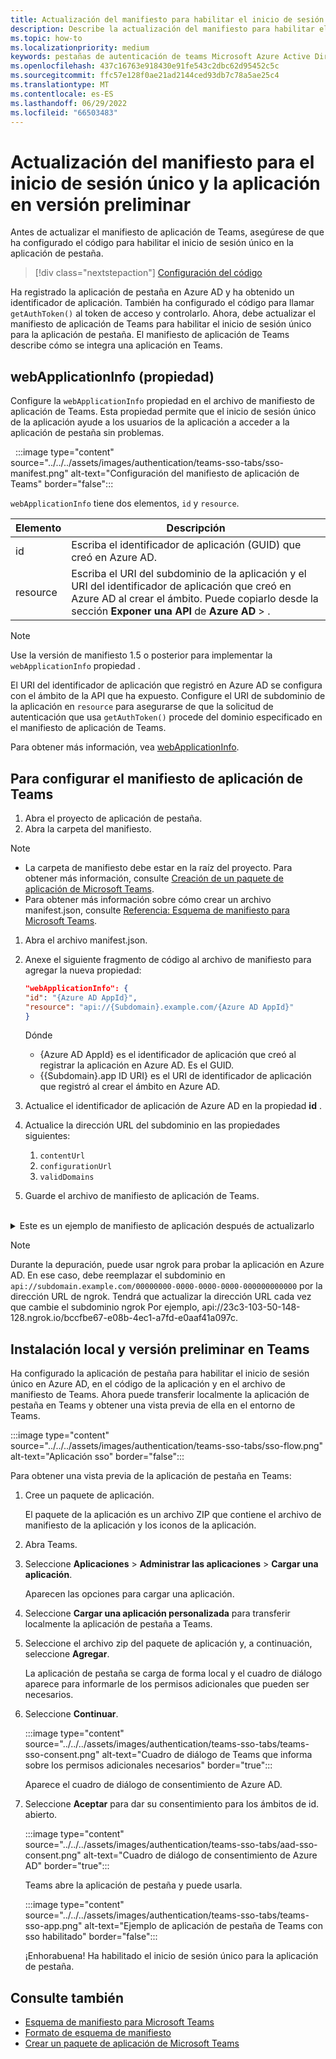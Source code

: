 ```yaml
---
title: Actualización del manifiesto para habilitar el inicio de sesión único para pestañas
description: Describe la actualización del manifiesto para habilitar el inicio de sesión único para pestañas
ms.topic: how-to
ms.localizationpriority: medium
keywords: pestañas de autenticación de teams Microsoft Azure Active Directory (Azure AD) Graph API
ms.openlocfilehash: 437c16763e918430e91fe543c2dbc62d95452c5c
ms.sourcegitcommit: ffc57e128f0ae21ad2144ced93db7c78a5ae25c4
ms.translationtype: MT
ms.contentlocale: es-ES
ms.lasthandoff: 06/29/2022
ms.locfileid: "66503483"
---
```

# <a name="update-manifest-for-sso-and-preview-app"></a>Actualización del manifiesto para el inicio de sesión único y la aplicación en versión preliminar

Antes de actualizar el manifiesto de aplicación de Teams, asegúrese de que ha configurado el código para habilitar el inicio de sesión único en la aplicación de pestaña.

> [!div class="nextstepaction"]
> [Configuración del código](tab-sso-code.md)

Ha registrado la aplicación de pestaña en Azure AD y ha obtenido un identificador de aplicación. También ha configurado el código para llamar `getAuthToken()` al token de acceso y controlarlo. Ahora, debe actualizar el manifiesto de aplicación de Teams para habilitar el inicio de sesión único para la aplicación de pestaña. El manifiesto de aplicación de Teams describe cómo se integra una aplicación en Teams.

## <a name="webapplicationinfo-property"></a>webApplicationInfo (propiedad)

Configure la `webApplicationInfo` propiedad en el archivo de manifiesto de aplicación de Teams. Esta propiedad permite que el inicio de sesión único de la aplicación ayude a los usuarios de la aplicación a acceder a la aplicación de pestaña sin problemas.

&nbsp;&nbsp;:::image type="content" source="../../../assets/images/authentication/teams-sso-tabs/sso-manifest.png" alt-text="Configuración del manifiesto de aplicación de Teams" border="false":::

`webApplicationInfo` tiene dos elementos, `id` y `resource`.

| Elemento | Descripción |
| --- | --- |
| id | Escriba el identificador de aplicación (GUID) que creó en Azure AD. |
| resource | Escriba el URI del subdominio de la aplicación y el URI del identificador de aplicación que creó en Azure AD al crear el ámbito. Puede copiarlo desde la sección **Exponer una API** de **Azure AD** > . |

> [!NOTE]
> Use la versión de manifiesto 1.5 o posterior para implementar la `webApplicationInfo` propiedad .

El URI del identificador de aplicación que registró en Azure AD se configura con el ámbito de la API que ha expuesto. Configure el URI de subdominio de la aplicación en `resource` para asegurarse de que la solicitud de autenticación que usa `getAuthToken()` procede del dominio especificado en el manifiesto de aplicación de Teams.

Para obtener más información, vea [webApplicationInfo](../../../resources/schema/manifest-schema.md#webapplicationinfo).

## <a name="to-configure-teams-app-manifest"></a>Para configurar el manifiesto de aplicación de Teams

1. Abra el proyecto de aplicación de pestaña.
2. Abra la carpeta del manifiesto.

  > [!NOTE]
  >
  > - La carpeta de manifiesto debe estar en la raíz del proyecto. Para obtener más información, consulte [Creación de un paquete de aplicación de Microsoft Teams](../../../concepts/build-and-test/apps-package.md).
  > - Para obtener más información sobre cómo crear un archivo manifest.json, consulte [Referencia: Esquema de manifiesto para Microsoft Teams](../../../resources/schema/manifest-schema.md).

1. Abra el archivo manifest.json.
1. Anexe el siguiente fragmento de código al archivo de manifiesto para agregar la nueva propiedad:

    ```json
    "webApplicationInfo": {
    "id": "{Azure AD AppId}",
    "resource": "api://{Subdomain}.example.com/{Azure AD AppId}"
    }
    ```

    Dónde
    - {Azure AD AppId} es el identificador de aplicación que creó al registrar la aplicación en Azure AD. Es el GUID.
    - {{Subdomain}.app ID URI} es el URI de identificador de aplicación que registró al crear el ámbito en Azure AD.

4. Actualice el identificador de aplicación de Azure AD en la propiedad **id** .
5. Actualice la dirección URL del subdominio en las propiedades siguientes:
   1. `contentUrl`
   2. `configurationUrl`
   3. `validDomains`
6. Guarde el archivo de manifiesto de aplicación de Teams.

<br>
<details>
<summary>Este es un ejemplo de manifiesto de aplicación después de actualizarlo</summary>

```json
{
  "$schema": "https://developer.microsoft.com/json-schemas/teams/v1.11/MicrosoftTeams.schema.json",
  "manifestVersion": "1.11",
  "version": "1.0.0",
  "id": "bccfbe67-e08b-4ec1-a7fd-e0aaf41a097c",
  "packageName": "com.contoso.teamsauthsso",
  "developer": {
    "name": "Microsoft",
    "websiteUrl": "https://www.microsoft.com",
    "privacyUrl": "https://www.microsoft.com/privacy",
    "termsOfUseUrl": "https://www.microsoft.com/termsofuse"
  },
  "name": {
    "short": "Teams Auth SSO",
    "full": "Teams Auth SSO"
  },
  "description": {
    "short": "Teams Auth SSO app",
    "full": "The Teams Auth SSO app"
  },
  "icons": {
    "outline": "outline.png",
    "color": "color.png"
  },
  "accentColor": "#60A18E",
  "staticTabs": [
    {
      "entityId": "auth",
      "name": "Auth",
      "contentUrl": "https://contoso.com/Home/Index",
      "scopes": [ "personal" ]
    }
  ],
  "configurableTabs": [
    {
      "configurationUrl": "https://contoso.com/Home/Configure",
      "canUpdateConfiguration": true,
      "scopes": [
        "team"
      ]
    }
  ],
  "permissions": [ "identity", "messageTeamMembers" ],
  "validDomains": [
    "contoso.com"
  ],
  "webApplicationInfo": {
    "id": "bccfbe67-e08b-4ec1-a7fd-e0aaf41a097c",
    "resource": "api://contoso.com/bccfbe67-e08b-4ec1-a7fd-e0aaf41a097c"
  }
}
```

</details>

> [!NOTE]
> Durante la depuración, puede usar ngrok para probar la aplicación en Azure AD. En ese caso, debe reemplazar el subdominio en `api://subdomain.example.com/00000000-0000-0000-0000-000000000000` por la dirección URL de ngrok. Tendrá que actualizar la dirección URL cada vez que cambie el subdominio ngrok Por ejemplo, api://23c3-103-50-148-128.ngrok.io/bccfbe67-e08b-4ec1-a7fd-e0aaf41a097c.

## <a name="sideload-and-preview-in-teams"></a>Instalación local y versión preliminar en Teams

Ha configurado la aplicación de pestaña para habilitar el inicio de sesión único en Azure AD, en el código de la aplicación y en el archivo de manifiesto de Teams. Ahora puede transferir localmente la aplicación de pestaña en Teams y obtener una vista previa de ella en el entorno de Teams.

:::image type="content" source="../../../assets/images/authentication/teams-sso-tabs/sso-flow.png" alt-text="Aplicación sso" border="false":::

Para obtener una vista previa de la aplicación de pestaña en Teams:

1. Cree un paquete de aplicación.

   El paquete de la aplicación es un archivo ZIP que contiene el archivo de manifiesto de la aplicación y los iconos de la aplicación.

1. Abra Teams.

1. Seleccione **Aplicaciones** > **Administrar las aplicaciones** > **Cargar una aplicación**.

    Aparecen las opciones para cargar una aplicación.

1. Seleccione **Cargar una aplicación personalizada** para transferir localmente la aplicación de pestaña a Teams.

1. Seleccione el archivo zip del paquete de aplicación y, a continuación, seleccione **Agregar**.

    La aplicación de pestaña se carga de forma local y el cuadro de diálogo aparece para informarle de los permisos adicionales que pueden ser necesarios.

1. Seleccione **Continuar**.

    :::image type="content" source="../../../assets/images/authentication/teams-sso-tabs/teams-sso-consent.png" alt-text="Cuadro de diálogo de Teams que informa sobre los permisos adicionales necesarios" border="true":::

    Aparece el cuadro de diálogo de consentimiento de Azure AD.

1. Seleccione **Aceptar** para dar su consentimiento para los ámbitos de id. abierto.

    :::image type="content" source="../../../assets/images/authentication/teams-sso-tabs/aad-sso-consent.png" alt-text="Cuadro de diálogo de consentimiento de Azure AD" border="true":::

    Teams abre la aplicación de pestaña y puede usarla.

    :::image type="content" source="../../../assets/images/authentication/teams-sso-tabs/teams-sso-app.png" alt-text="Ejemplo de aplicación de pestaña de Teams con sso habilitado" border="false":::

    ¡Enhorabuena! Ha habilitado el inicio de sesión único para la aplicación de pestaña.

## <a name="see-also"></a>Consulte también

- [Esquema de manifiesto para Microsoft Teams](../../../resources/schema/manifest-schema.md)
- [Formato de esquema de manifiesto](https://developer.microsoft.com/json-schemas/teams/v1.12/MicrosoftTeams.schema.json)
- [Crear un paquete de aplicación de Microsoft Teams](../../../concepts/build-and-test/apps-package.md)
